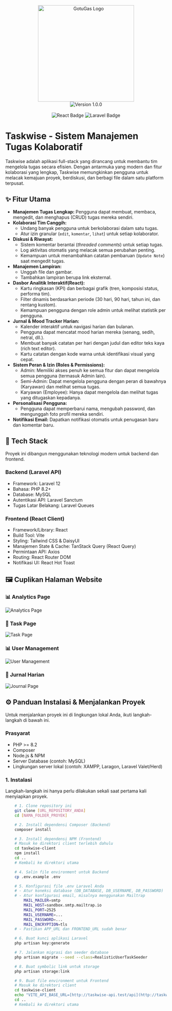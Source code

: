 <p align="center">
  <img src="https://github.com/dewanggasz/Task-management/blob/main/taskwise-client/public/gtg.png" width="300" alt="GotuGas Logo" />
  <br />
  <img src="https://img.shields.io/badge/version-1.0.0-blue?style=for-the-badge&logo=semantic-release" alt="Version 1.0.0" />
  <br /><br />
  <img src="https://img.shields.io/badge/frontend-React_19.1.0-61DAFB?style=for-the-badge&logo=react&logoColor=white" alt="React Badge" />
  <img src="https://img.shields.io/badge/backend-Laravel_12.0-FF2D20?style=for-the-badge&logo=laravel&logoColor=white" alt="Laravel Badge" />
</p>


# Taskwise - Sistem Manajemen Tugas Kolaboratif
Taskwise adalah aplikasi full-stack yang dirancang untuk membantu tim mengelola tugas secara efisien. Dengan antarmuka yang modern dan fitur kolaborasi yang lengkap, Taskwise memungkinkan pengguna untuk melacak kemajuan proyek, berdiskusi, dan berbagi file dalam satu platform terpusat.
## ✨ Fitur Utama
- **Manajemen Tugas Lengkap:** Pengguna dapat membuat, membaca, mengedit, dan menghapus (CRUD) tugas mereka sendiri.
- **Kolaborasi Tim Canggih:**
    - Undang banyak pengguna untuk berkolaborasi dalam satu tugas.
    - Atur izin granular (```edit```, ```komentar```, ```lihat```) untuk setiap kolaborator.
- **Diskusi & Riwayat:**
    - Sistem komentar berantai (*threaded comments*) untuk setiap tugas.
    - Log aktivitas otomatis yang melacak semua perubahan penting.
    - Kemampuan untuk menambahkan catatan pembaruan (```Update Note```) saat mengedit tugas.
- **Manajemen Lampiran:**
    - Unggah file dan gambar.
    - Tambahkan lampiran berupa link eksternal.
- **Dasbor Analitik Interaktif(React):**
    - Kartu ringkasan (KPI) dan berbagai grafik (tren, komposisi status, performa tim).
    - Filter dinamis berdasarkan periode (30 hari, 90 hari, tahun ini, dan rentang kustom).
    - Kemampuan pengguna dengan role admin untuk melihat statistik per pengguna.
- **Jurnal & Mood Tracker Harian:**
    - Kalender interaktif untuk navigasi harian dan bulanan.
    - Pengguna dapat mencatat mood harian mereka (senang, sedih, netral, dll.).
    - Membuat banyak catatan per hari dengan judul dan editor teks kaya (rich text editor).
    - Kartu catatan dengan kode warna untuk identifikasi visual yang cepat.
- **Sistem Peran & Izin (Roles & Permissions):**
    - Admin: Memiliki akses penuh ke semua fitur dan dapat mengelola semua pengguna (termasuk Admin lain).
    - Semi-Admin: Dapat mengelola pengguna dengan peran di bawahnya (Karyawan) dan melihat semua tugas.
    - Karyawan (Employee): Hanya dapat mengelola dan melihat tugas yang ditugaskan kepadanya.
- **Personalisasi Pengguna:**
    - Pengguna dapat memperbarui nama, mengubah password, dan mengunggah foto profil mereka sendiri.
- **Notifikasi Email:** Dapatkan notifikasi otomatis untuk penugasan baru dan komentar baru.
## 🚀 Tech Stack
Proyek ini dibangun menggunakan teknologi modern untuk backend dan frontend.
### Backend (Laravel API)
- Framework: Laravel 12
- Bahasa: PHP 8.2+
- Database: MySQL
- Autentikasi API: Laravel Sanctum
- Tugas Latar Belakang: Laravel Queues
### Frontend (React Client)
- Framework/Library: React
- Build Tool: Vite
- Styling: Tailwind CSS & DaisyUI
- Manajemen State & Cache: TanStack Query (React Query)
- Permintaan API: Axios
- Routing: React Router DOM
- Notifikasi UI: React Hot Toast
## 🖼️ Cuplikan Halaman Website

### 📊 Analytics Page
![Analytics Page](https://github.com/dewanggasz/Task-management/blob/main/taskwise-client/public/doc/analisis.png)

### 📘 Task Page
![Task Page](https://github.com/dewanggasz/Task-management/blob/main/taskwise-client/public/doc/tugas.png)

### 📊 User Management
![User Management](https://github.com/dewanggasz/Task-management/blob/main/taskwise-client/public/doc/pengguna.png)

### 📘 Jurnal Harian
![Journal Page](https://github.com/dewanggasz/Task-management/blob/main/taskwise-client/public/doc/jurnal.png)

## ⚙️ Panduan Instalasi & Menjalankan Proyek
Untuk menjalankan proyek ini di lingkungan lokal Anda, ikuti langkah-langkah di bawah ini.
### Prasyarat
- PHP >= 8.2
- Composer
- Node.js & NPM
- Server Database (contoh: MySQL)
- Lingkungan server lokal (contoh: XAMPP, Laragon, Laravel Valet/Herd)
### 1. Instalasi
Langkah-langkah ini hanya perlu dilakukan sekali saat pertama kali menyiapkan proyek.
```bash
    # 1. Clone repository ini
    git clone [URL_REPOSITORY_ANDA]
    cd [NAMA_FOLDER_PROYEK]

    # 2. Install dependensi Composer (Backend)
    composer install

    # 3. Install dependensi NPM (Frontend)
    # Masuk ke direktori client terlebih dahulu
    cd taskwise-client
    npm install
    cd .. 
    # Kembali ke direktori utama

    # 4. Salin file environment untuk Backend
    cp .env.example .env

    # 5. Konfigurasi file .env Laravel Anda
    # - Atur koneksi database (DB_DATABASE, DB_USERNAME, DB_PASSWORD)
    # - Atur konfigurasi email, misalnya menggunakan Mailtrap
        MAIL_MAILER=smtp
        MAIL_HOST=sandbox.smtp.mailtrap.io
        MAIL_PORT=2525
        MAIL_USERNAME=...
        MAIL_PASSWORD=...
        MAIL_ENCRYPTION=tls
    # - Pastikan APP_URL dan FRONTEND_URL sudah benar

    # 6. Buat kunci aplikasi Laravel
    php artisan key:generate

    # 7. Jalankan migrasi dan seeder database
    php artisan migrate --seed --class=RealisticUserTaskSeeder

    # 8. Buat symbolic link untuk storage
    php artisan storage:link

    # 9. Buat file environment untuk Frontend
    # Masuk ke direktori client
    cd taskwise-client
    echo "VITE_API_BASE_URL=[http://taskwise-api.test/api](http://taskwise-api.test/api)" > .env
    cd ..
    # Kembali ke direktori utama
```